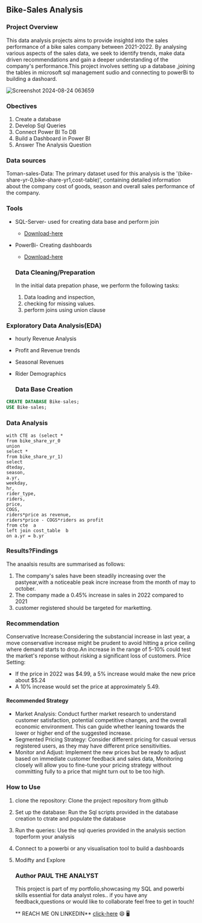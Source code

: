 ## Bike-Sales Analysis

### Project Overview
This data analysis projects aims to provide insightd into the sales performance of a bike sales company between 2021-2022. By analysing various aspects of the sales data, we seek to identify trends, make data driven recommendations and gain a deeper understanding of the company's performance.This project involves setting up a database ,joining the tables in microsoft sql management sudio and  connecting to powerBi to building a dashoard.

![Screenshot 2024-08-24 063659](https://github.com/user-attachments/assets/6d29559a-33ac-41d2-820c-ffc23ef373e2)


### Obectives
1. Create a database
2. Develop Sql Queries
3. Connect Power BI To DB
4. Build a Dashboard in Power BI
5. Answer The Analysis Question
### Data sources
Toman-sales-Data: The primary dataset used for this analysis is the '(bike-share-yr-0,bike-share-yr1,cost-table)', containing detailed information about the company cost of goods, season and overall sales performance of the company.

### Tools
- SQL-Server- used for creating data base and perform join
   - [Download-here](https://www.microsoft.com/en-us/sql-server/sql-server-downloads)
- PowerBi- Creating dashboards
   - [Download-here](https://www.microsoft.com/en-us/download/details.aspx?id=58494)

  ### Data Cleaning/Preparation
  In the initial data prepation phase, we perform the following tasks:
  1. Data loading and inspection,
  2. checking for missing values.
  3. perform joins using union clause

 ### Exploratory Data Analysis(EDA)
 - hourly Revenue Analysis
 - Profit and Revenue trends
 - Seasonal Revenues
 - Rider Demographics

   ### Data Base Creation

```sql
CREATE DATABASE Bike-sales;
USE Bike-sales;
```
### Data Analysis
```
with CTE as (select *
from bike_share_yr_0
union
select *
from bike_share_yr_1)
select 
dteday,
season,
a.yr,
weekday,
hr,
rider_type,
riders,
price,
COGS,
riders*price as revenue,
riders*price - COGS*riders as profit
from cte  a
left join cost_table  b
on a.yr = b.yr
```

### Results?Findings

The anaalsis results are summarised as follows:
1. The company's sales have been steadily increasing over the pastyear,with a noticeable peak incre increase from the month of may to october.
2. The company made a 0.45% increase in sales in 2022 compared to 2021
3. customer registered should be targeted for marketting.
   

### Recommendation

Conservative Increase:Considering the substancial increase in last year, a move conservative increase might be prudent to avoid hitting a price ceiling where demand starts to drop.An increase in the range of 5-10% could test the market's reponse without risking a significant loss of customers.
Price Setting:
- If the price in 2022 was $4.99, a 5% increase would make the new price about $5.24
- A 10% increase would set the price at approximately 5.49.

 #### Recommended Strategy
- Market Analysis: Conduct further market research to understand customer satisfaction, potential
competitive changes, and the overall economic environment. This can guide whether leaning towards the
lower or higher end of the suggested increase.
- Segmented Pricing Strategy: Consider different pricing for casual versus registered users, as they may
have different price sensitivities.
- Monitor and Adjust: Implement the new prices but be ready to adjust based on immediate customer
feedback and sales data, Monitoring closely will allow you to fine-tune your pricing strategy without
committing fully to a price that might turn out to be too high.

### How to Use 
1. clone the repository: Clone the project repository from github
2. Set up the database: Run the Sql scripts provided in the database creation to ctrate and populate the database
3. Run the queries: Use the sql queries provided in the analysis section toperform your analysis
4. Connect to a powerbi or any visualisation tool to build a dashboards
5. Modifty and Explore

   ### Author PAUL THE ANALYST
   This project is part of my portfolio,showcasing my SQL and powerbi skills essential for data analyst roles.. if you have any feedback,questions or would like to collaborate feel free to get in touch!
   
   ** REACH ME ON LINKEDIN** [click-here](https://www.linkedin.com/in/paul-muoghalu-2b8a3b272?utm)
   😄
   🖥️

     
     
     

     
